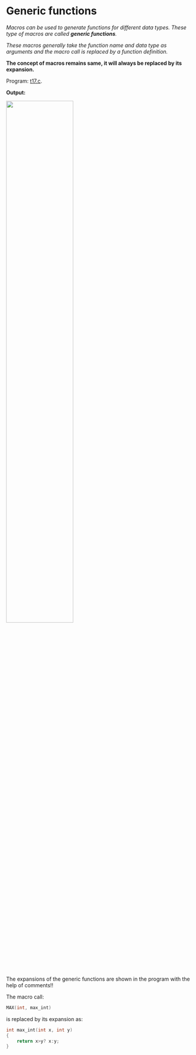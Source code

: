 # Generic functions

_Macros can be used to generate functions for different data types. These type of macros are called **generic functions**._

_These macros generally take the function name and data type as arguments and the macro call is replaced by a function definition._

**The concept of macros remains same, it will always be replaced by its expansion.**

Program:
[t17.c](https://github.com/C0DER11101/CPrograms/blob/CProgramming/CPreprocessors/tests/t17.c).

**Output:**

<img src="https://user-images.githubusercontent.com/96164229/213911116-d514e050-1aca-499e-989f-3e5d087c8b66.png" width="60%" height="60%">

The expansions of the generic functions are shown in the program with the help of comments!!

The macro call:
```c
MAX(int, max_int)
```
is replaced by its expansion as:
```c
int max_int(int x, int y)
{
	return x>y? x:y;
}
```
